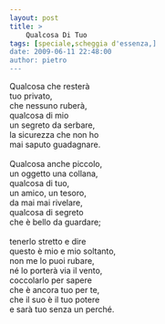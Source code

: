 ```yaml
---
layout: post
title: >
    Qualcosa Di Tuo
tags: [speciale,scheggia d'essenza,]
date: 2009-06-11 22:48:00
author: pietro
---
```

Qualcosa che resterà<br/>tuo privato,<br/>che nessuno ruberà,<br/>qualcosa di mio<br/>un segreto da serbare,<br/>la sicurezza che non ho<br/>mai saputo guadagnare.<br/><br/>Qualcosa anche piccolo,<br/>un oggetto una collana,<br/>qualcosa di tuo,<br/>un amico, un tesoro,<br/>da mai mai rivelare,<br/>qualcosa di segreto<br/>che è bello da guardare;<br/><br/>tenerlo stretto e dire<br/>questo è mio e mio soltanto,<br/>non me lo puoi rubare,<br/>né lo porterà via il vento,<br/>coccolarlo per sapere<br/>che è ancora tuo per te,<br/>che il suo è il tuo potere<br/>e sarà tuo senza un perché.
